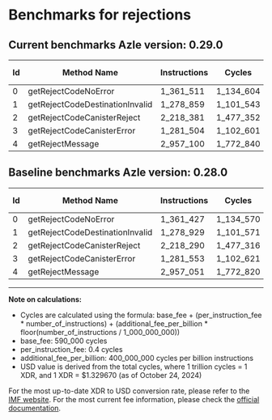 # Benchmarks for rejections

## Current benchmarks Azle version: 0.29.0

| Id  | Method Name                     | Instructions | Cycles    | USD           | USD/Million Calls | Change                         |
| --- | ------------------------------- | ------------ | --------- | ------------- | ----------------- | ------------------------------ |
| 0   | getRejectCodeNoError            | 1_361_511    | 1_134_604 | $0.0000015086 | $1.50             | <font color="red">+84</font>   |
| 1   | getRejectCodeDestinationInvalid | 1_278_859    | 1_101_543 | $0.0000014647 | $1.46             | <font color="green">-70</font> |
| 2   | getRejectCodeCanisterReject     | 2_218_381    | 1_477_352 | $0.0000019644 | $1.96             | <font color="red">+91</font>   |
| 3   | getRejectCodeCanisterError      | 1_281_504    | 1_102_601 | $0.0000014661 | $1.46             | <font color="green">-49</font> |
| 4   | getRejectMessage                | 2_957_100    | 1_772_840 | $0.0000023573 | $2.35             | <font color="red">+49</font>   |

## Baseline benchmarks Azle version: 0.28.0

| Id  | Method Name                     | Instructions | Cycles    | USD           | USD/Million Calls |
| --- | ------------------------------- | ------------ | --------- | ------------- | ----------------- |
| 0   | getRejectCodeNoError            | 1_361_427    | 1_134_570 | $0.0000015086 | $1.50             |
| 1   | getRejectCodeDestinationInvalid | 1_278_929    | 1_101_571 | $0.0000014647 | $1.46             |
| 2   | getRejectCodeCanisterReject     | 2_218_290    | 1_477_316 | $0.0000019643 | $1.96             |
| 3   | getRejectCodeCanisterError      | 1_281_553    | 1_102_621 | $0.0000014661 | $1.46             |
| 4   | getRejectMessage                | 2_957_051    | 1_772_820 | $0.0000023573 | $2.35             |

---

**Note on calculations:**

- Cycles are calculated using the formula: base_fee + (per_instruction_fee \* number_of_instructions) + (additional_fee_per_billion \* floor(number_of_instructions / 1_000_000_000))
- base_fee: 590_000 cycles
- per_instruction_fee: 0.4 cycles
- additional_fee_per_billion: 400_000_000 cycles per billion instructions
- USD value is derived from the total cycles, where 1 trillion cycles = 1 XDR, and 1 XDR = $1.329670 (as of October 24, 2024)

For the most up-to-date XDR to USD conversion rate, please refer to the [IMF website](https://www.imf.org/external/np/fin/data/rms_sdrv.aspx).
For the most current fee information, please check the [official documentation](https://internetcomputer.org/docs/current/developer-docs/gas-cost#execution).
